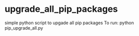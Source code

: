 # upgrade_all_pip_packages
simple python script to upgade all pip packages
To run: python pip_upgrade_all.py
